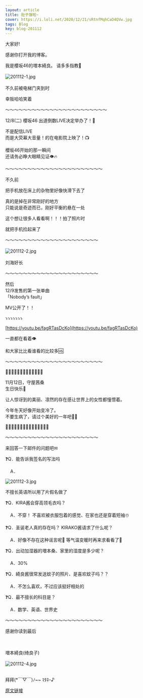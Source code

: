 ```yaml
---
layout: article
title: 肚子饿啦~
cover: https://i.loli.net/2020/12/21/sRtnfMqhCaD4QVw.jpg
tags: Blog
key: blog-201112
---
```

大家好!

感谢你打开我的博客。

我是櫻坂46的増本綺良。
请多多指教🌸
<br/><br/>
![201112-1.jpg](https://i.loli.net/2020/12/21/sRtnfMqhCaD4QVw.jpg)
<br/><br/>
不久前被电梯门夹到时

幸阪哈哈笑着
<!--more-->

〜〜〜〜〜〜〜〜〜〜〜〜〜〜〜〜〜〜〜〜〜〜〜




12/8(二) 櫻坂46 出道倒数LIVE决定举办了！🌸

不是配信LIVE<br/>
而是大荧幕大音量！的在电影院上映了！📺


櫻坂46开始的那一瞬间<br/>
还请务必睁大眼睛见证👁🔥

〜〜〜〜〜〜〜〜〜〜〜〜〜〜〜〜〜〜〜〜〜〜

不久前

把手机放在床上的杂物里好像快滑下去了


真的是掉在非常刚好的地方<br/>
只能说是奇迹而已，刚好平衡的悬在一处

这个想让很多人看看啊！！！拍了照片时

就把手机捡起来了



〜〜〜〜〜〜〜〜〜〜〜〜〜〜〜〜〜〜〜〜〜
<br/><br/>
![201112-2.jpg](https://i.loli.net/2020/12/21/ks3yd6rg45Ix9ZY.jpg)
<br/><br/>
刘海好长


〜〜〜〜〜〜〜〜〜〜〜〜〜〜〜〜〜〜〜〜〜



然后<br/>
12/9发售的第一张单曲<br/>
「Nobody’s fault」

MV公开了！！

⤵︎⤵︎⤵︎⤵︎⤵︎⤵︎⤵︎

[https://youtu.be/fagRTasDcKo](https://youtu.be/fagRTasDcKo)


一直都在看着👁

和大家比比看谁看的比较多🆚

〜〜〜〜〜〜〜〜〜〜〜〜〜〜〜〜〜〜〜〜〜〜

👸👸👸👸👸👸👸👸👸👸👸👸👸

11月12日，守屋茜桑<br/>
生日快乐🍰

让人惊讶到的美丽、凛然的存在感让世界上的女性都憧憬着。

今年冬天好像开始变冷了。<br/>
不要生病了，请过个美好的一年吧🎉🎉

👸👸👸👸👸👸👸👸👸👸👸👸👸👸👸

〜〜〜〜〜〜〜〜〜〜〜〜〜〜〜〜〜〜〜〜〜


来回答一下邮件的问题吧✉



❓Q．能告诉我签名的写法吗

&nbsp;&nbsp;&nbsp;&nbsp;A．
 
![201112-3.jpg](https://i.loli.net/2020/12/21/ts5R4aNDuFPYxjT.jpg)

不擅长英语所以用了片假名做了



❓Q．KIRA酱会穿高领毛衣吗？

&nbsp;&nbsp;&nbsp;&nbsp;A．不穿！
不喜欢被衣服包着的感觉、在家也还是穿着短袖☃️



❓Q．圣诞老人真的存在吗？
KIRAKO酱请求了什么呢？

&nbsp;&nbsp;&nbsp;&nbsp;A．好像不存在这种谣言呢🐰
等气温变暖时再来求看看了🎅




❓Q．出动加湿器的増本桑、家里的湿度是多少呢？

&nbsp;&nbsp;&nbsp;&nbsp;A．30%




❓Q．綺良酱很常发送蚊子的照片、是喜欢蚊子吗？？

&nbsp;&nbsp;&nbsp;&nbsp;A．不怎么喜欢，不过应该挺好相处的




❓Q．最不擅长的科目是？

&nbsp;&nbsp;&nbsp;&nbsp;A．数学、英语、世界史


〜〜〜〜〜〜〜〜〜〜〜〜〜〜〜〜〜〜〜〜〜〜

感谢你读到最后
<br/>
<br/>
<br/>

増本綺良(绮良子)
<br/><br/>
![201112-4.jpg](https://i.loli.net/2020/12/21/5n98KkIzVbgRJLt.jpg)
<br/><br/>
  
拜拜(*￣▽￣)ﾉ~~ ﾏﾀﾈｰ♪

[原文链接](https://sakurazaka46.com/s/s46/diary/detail/36504?cd=blog)